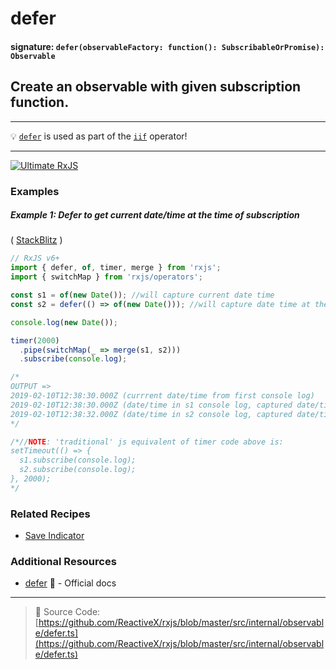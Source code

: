 # defer

#### signature: `defer(observableFactory: function(): SubscribableOrPromise): Observable`

## Create an observable with given subscription function.

---

💡
[`defer`](https://github.com/ReactiveX/rxjs/blob/ecc73d2a1564d0d3edffba90eec76510e509236c/src/internal/observable/iif.ts#L94-L100)
is used as part of the [`iif`](../conditional/iif.md) operator!

---

[![Ultimate RxJS](https://drive.google.com/uc?export=view&id=1htrban3k3Z8CxiKwEV6bdmxW5Wu8xdWX "Ultimate RxJS")](https://ultimatecourses.com/courses/rxjs?ref=4)

### Examples

##### Example 1: Defer to get current date/time at the time of subscription

(
[StackBlitz](https://stackblitz.com/edit/rxjs-defer-example?file=index.ts&devtoolsheight=100)
)

```js
// RxJS v6+
import { defer, of, timer, merge } from 'rxjs';
import { switchMap } from 'rxjs/operators';

const s1 = of(new Date()); //will capture current date time
const s2 = defer(() => of(new Date())); //will capture date time at the moment of subscription

console.log(new Date());

timer(2000)
  .pipe(switchMap(_ => merge(s1, s2)))
  .subscribe(console.log);

/*
OUTPUT => 
2019-02-10T12:38:30.000Z (currrent date/time from first console log)
2019-02-10T12:38:30.000Z (date/time in s1 console log, captured date/time at the moment of observable creation)
2019-02-10T12:38:32.000Z (date/time in s2 console log, captured date/time at the moment of subscription)
*/

/*//NOTE: 'traditional' js equivalent of timer code above is:
setTimeout(() => {
  s1.subscribe(console.log);
  s2.subscribe(console.log);
}, 2000);
*/
```

### Related Recipes

- [Save Indicator](../../recipes/save-indicator.md)

### Additional Resources

- [defer](https://rxjs.dev/api/index/function/defer)
  📰 - Official docs

---

> :file_folder: Source Code:
> [https://github.com/ReactiveX/rxjs/blob/master/src/internal/observable/defer.ts](https://github.com/ReactiveX/rxjs/blob/master/src/internal/observable/defer.ts)
